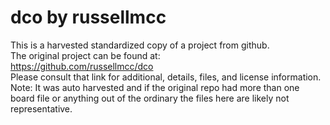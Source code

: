 
# dco by russellmcc  
This is a harvested standardized copy of a project from github.  
The original project can be found at:  
https://github.com/russellmcc/dco  
Please consult that link for additional, details, files, and license information.  
Note: It was auto harvested and if the original repo had more than one board file or anything out of the ordinary the files here are likely not representative.  
    